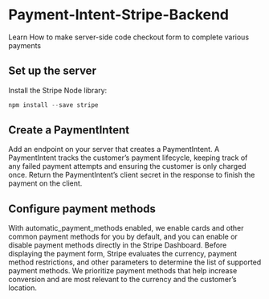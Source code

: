 # Payment-Intent-Stripe-Backend
Learn How to make server-side code checkout form to complete various payments


## Set up the server
Install the Stripe Node library:
```js
npm install --save stripe
```

## Create a PaymentIntent
Add an endpoint on your server that creates a PaymentIntent. A PaymentIntent tracks the customer’s payment lifecycle, keeping track of any failed payment attempts and ensuring the customer is only charged once. Return the PaymentIntent’s client secret in the response to finish the payment on the client.

## Configure payment methods
With automatic_payment_methods enabled, we enable cards and other common payment methods for you by default, and you can enable or disable payment methods directly in the Stripe Dashboard. Before displaying the payment form, Stripe evaluates the currency, payment method restrictions, and other parameters to determine the list of supported payment methods. We prioritize payment methods that help increase conversion and are most relevant to the currency and the customer’s location.